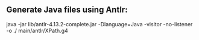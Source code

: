 
## Generate Java files using Antlr:
java -jar lib/antlr-4.13.2-complete.jar -Dlanguage=Java -visitor -no-listener -o ./ main/antlr/XPath.g4


